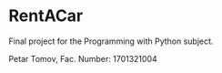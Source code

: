# RentACar
Final project for the Programming with Python subject. 

Petar Tomov, Fac. Number: 1701321004
